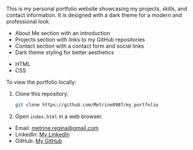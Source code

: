 
<!-- Portfolio Website   -->  
This is my personal portfolio website showcasing my projects, skills, and contact information. It is designed with a dark theme for a modern and professional look.  

<!-- Features   -->
- About Me section with an introduction  
- Projects section with links to my GitHub repositories  
- Contact section with a contact form and social links  
- Dark theme styling for better aesthetics  

<!-- Technologies Used  -->
- HTML  
- CSS  
 

 <!-- Installation  -->
To view the portfolio locally:  
1. Clone this repository:  
   ```bash
   git clone https://github.com/Metrine0987/my_portfolio
   ```
2. Open `index.html` in a web browser.  

<!-- Contact Me  -->
- Email: metrine.regina@gmail.com  
- LinkedIn: [My LinkedIn](https://www.linkedin.com/metrine-reginah-447a07287)  
- GitHub: [My GitHub](https://github.com/Metrine0987)  

